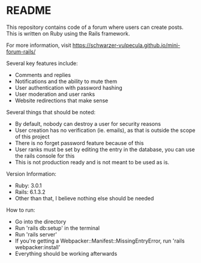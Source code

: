 # README

This repository contains code of a forum where users can create posts. This is written on Ruby using the Rails framework.

For more information, visit https://schwarzer-vulpecula.github.io/mini-forum-rails/

Several key features include:

* Comments and replies
* Notifications and the ability to mute them
* User authentication with password hashing
* User moderation and user ranks
* Website redirections that make sense

Several things that should be noted:

* By default, nobody can destroy a user for security reasons
* User creation has no verification (ie. emails), as that is outside the scope of this project
* There is no forget password feature because of this
* User ranks must be set by editing the entry in the database, you can use the rails console for this
* This is not production ready and is not meant to be used as is.

Version Information:

* Ruby: 3.0.1
* Rails: 6.1.3.2
* Other than that, I believe nothing else should be needed

How to run:
* Go into the directory
* Run 'rails db:setup' in the terminal
* Run 'rails server'
* If you're getting a Webpacker::Manifest::MissingEntryError, run 'rails webpacker:install'
* Everything should be working afterwards
